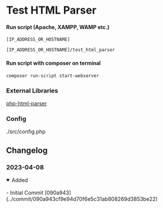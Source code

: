 # Test HTML Parser

#### Run script (Apache, XAMPP, WAMP etc.)
```
[IP_ADDRESS_OR_HOSTNAME]
```

```
[IP_ADDRESS_OR_HOSTNAME]/test_html_parser
```

#### Run script with composer on terminal
```
composer run-script start-webserver
```

### External Libraries

[php-html-parser](https://github.com/paquettg/php-html-parser/)

### Config

./src/config.php

## Changelog

### 2023-04-08

<details open>
<summary>Added</summary>
<br>
- Initial Commit [090a943](../commit/090a943cf9e94d70f6e5c31ab808269d3853be22)
</details>
